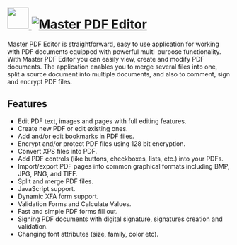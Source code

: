 # [<img src="https://cdn.jsdelivr.net/gh/AdmiringWorm/chocolatey-packages@e58c3a6b74fd2ee53362b599ddda17d2843363e6/icons/master-pdf-editor.png" height="48" width="48" /> ![Master PDF Editor](https://img.shields.io/chocolatey/v/master-pdf-editor.svg?label=Master%20PDF%20Editor&style=for-the-badge)](https://chocolatey.org/packages/master-pdf-editor)

Master PDF Editor is straightforward, easy to use application for working with PDF documents equipped with powerful multi-purpose functionality. With Master PDF Editor you can easily view, create and modify PDF documents. The application enables you to merge several files into one, split a source document into multiple documents, and also to comment, sign and encrypt PDF files.

## Features

- Edit PDF text, images and pages with full editing features.
- Create new PDF or edit existing ones.
- Add and/or edit bookmarks in PDF files.
- Encrypt and/or protect PDF files using 128 bit encryption.
- Convert XPS files into PDF.
- Add PDF controls (like buttons, checkboxes, lists, etc.) into your PDFs.
- Import/export PDF pages into common graphical formats including BMP, JPG, PNG, and TIFF.
- Split and merge PDF files.
- JavaScript support.
- Dynamic XFA form support.
- Validation Forms and Calculate Values.
- Fast and simple PDF forms fill out.
- Signing PDF documents with digital signature, signatures creation and validation.
- Changing font attributes (size, family, color etc).
